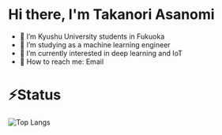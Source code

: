 # Hi there, I'm Takanori Asanomi
- 🏫 I’m Kyushu University students in Fukuoka
- 🚀 I’m studying as a machine learning engineer
- 👀 I’m currently interested in deep learning and IoT
- 📮 How to reach me: Email 

# ⚡Status
![Top Langs](https://github-readme-stats.vercel.app/api/top-langs/?username=asanomitakanori&layout=compact)

<!---
asanomitakanori/asanomitakanori is a ✨ special ✨ repository because its `README.md` (this file) appears on your GitHub profile.
You can click the Preview link to take a look at your changes.
--->
